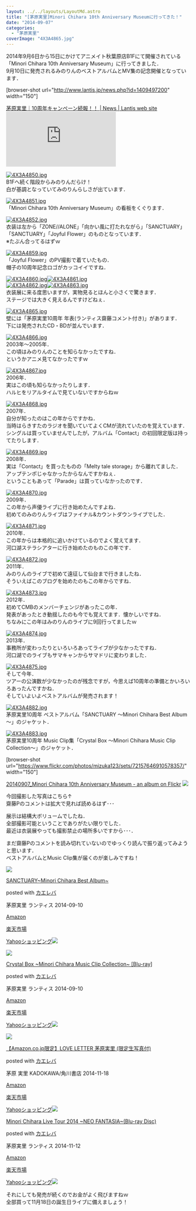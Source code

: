 ```yaml
---
layout: ../../layouts/LayoutMd.astro
title: "[茅原実里]Minori Chihara 10th Anniversary Museumに行ってきた！"
date: "2014-09-07"
categories: 
  - "茅原実里"
coverImage: "4X3A4865.jpg"
---
```


2014年9月6日から15日にかけてアニメイト秋葉原店B1Fにて開催されている「Minori Chihara 10th Anniversary Museum」に行ってきました．  
9月10日に発売されるみのりんのベストアルバムとMV集の記念開催となっています．

\[browser-shot url="http://www.lantis.jp/news.php?id=1409497200" width="150"\]

[茅原実里｜10周年キャンペーン続報！！ | News | Lantis web site](http://www.lantis.jp/news.php?id=1409497200) [![](http://b.hatena.ne.jp/entry/image/http://www.lantis.jp/news.php?id=1409497200)](http://b.hatena.ne.jp/entry/http://www.lantis.jp/news.php?id=1409497200)

[![4X3A4850.jpg](/wp/images/14978559158_458ef149fc_b.jpg)](https://www.flickr.com/photos/67522130@N08/14978559158/ "4X3A4850.jpg")  
B1Fへ続く階段からみのりんだらけ！  
白が基調となっていてみのりんらしさが出ています．

[![4X3A4851.jpg](/wp/images/15165144245_cda284275f_b.jpg)](https://www.flickr.com/photos/67522130@N08/15165144245/ "4X3A4851.jpg")  
「Minori Chihara 10th Anniversary Museum」の看板をくぐります．

[![4X3A4852.jpg](/wp/images/15142104836_a7fb8eff6f_b.jpg)](https://www.flickr.com/photos/67522130@N08/15142104836/ "4X3A4852.jpg")  
衣装は左から「ZONE//ALONE」「向かい風に打たれながら」「SANCTUARY」「SANCTUARY」「Joyful Flower」のものとなっています．  
※たぶん合ってるはずｗ

[![4X3A4859.jpg](/wp/images/15162155051_5ebf719e78_b.jpg)](https://www.flickr.com/photos/67522130@N08/15162155051/ "4X3A4859.jpg")  
「Joyful Flower」のPV撮影で着ていたもの．  
帽子の10周年記念ロゴがカッコイイですね．

[![4X3A4860.jpg](/wp/images/14978413769_03c263738d_b.jpg)](https://www.flickr.com/photos/67522130@N08/14978413769/ "4X3A4860.jpg")[![4X3A4861.jpg](/wp/images/15162158371_62843fb999_b.jpg)](https://www.flickr.com/photos/67522130@N08/15162158371/ "4X3A4861.jpg")  
[![4X3A4862.jpg](/wp/images/14978486660_06ebbf957f_b.jpg)](https://www.flickr.com/photos/67522130@N08/14978486660/ "4X3A4862.jpg")[![4X3A4863.jpg](/wp/images/15165152425_b334cd8c0f_b.jpg)](https://www.flickr.com/photos/67522130@N08/15165152425/ "4X3A4863.jpg")  
衣装展に来る度思いますが，実物見るとほんと小さくで驚きます．  
ステージでは大きく見えるんですけどねぇ．

[![4X3A4865.jpg](/wp/images/14978489770_de5b38d2d6_b.jpg)](https://www.flickr.com/photos/67522130@N08/14978489770/ "4X3A4865.jpg")  
壁には「茅原実里10周年 年表(ランティス齋藤コメント付き)」があります．  
下には発売されたCD・BDが並んでいます．

[![4X3A4866.jpg](/wp/images/15165155615_8b8624c1c3_b.jpg)](https://www.flickr.com/photos/67522130@N08/15165155615/ "4X3A4866.jpg")  
2003年～2005年．  
この頃はみのりんのことを知らなかったですね．  
というかアニメ見てなかったですｗ

[![4X3A4867.jpg](/wp/images/15142116796_d5d87e7089_b.jpg)](https://www.flickr.com/photos/67522130@N08/15142116796/ "4X3A4867.jpg")  
2006年．  
実はこの頃も知らなかったりします．  
ハルヒをリアルタイムで見ていないですからねｗ

[![4X3A4868.jpg](/wp/images/14978424219_2aafb84704_b.jpg)](https://www.flickr.com/photos/67522130@N08/14978424219/ "4X3A4868.jpg")  
2007年．  
自分が知ったのはこの年からですかね．  
当時はらきすたのラジオを聞いていてよくCMが流れていたのを覚えています．  
シングルは買っていませんでしたが，アルバム「Contact」の初回限定版は持ってたりします．

[![4X3A4869.jpg](/wp/images/14978577158_7486cc39d2_b.jpg)](https://www.flickr.com/photos/67522130@N08/14978577158/ "4X3A4869.jpg")  
2008年．  
実は「Contact」を買ったものの「Melty tale storage」から離れてました．  
アップテンポじゃなかったからなんですかねぇ．  
ということもあって「Parade」は買っていなかったのです．

[![4X3A4870.jpg](/wp/images/14978578698_cfc6381ca9_b.jpg)](https://www.flickr.com/photos/67522130@N08/14978578698/ "4X3A4870.jpg")  
2009年．  
この年から声優ライブに行き始めたんですよね．  
初めてのみのりんライブはファイナル&カウントダウンライブでした．

[![4X3A4871.jpg](/wp/images/14978580738_6d569f5bb4_b.jpg)](https://www.flickr.com/photos/67522130@N08/14978580738/ "4X3A4871.jpg")  
2010年．  
この年からは本格的に追いかけているのでよく覚えてます．  
河口湖ステラシアターに行き始めたのものこの年です．

[![4X3A4872.jpg](/wp/images/15165166085_2e97897d41_b.jpg)](https://www.flickr.com/photos/67522130@N08/15165166085/ "4X3A4872.jpg")  
2011年．  
みのりんのライブで初めて遠征して仙台まで行きましたね．  
そういえばこのブログを始めたのもこの年からですね．

[![4X3A4873.jpg](/wp/images/15164773862_256fb36502_b.jpg)](https://www.flickr.com/photos/67522130@N08/15164773862/ "4X3A4873.jpg")  
2012年．  
初めてCMBのメンバーチェンジがあったこの年．  
発表があったとき動揺したのも今でも覚えてます．懐かしいですね．  
ちなみにこの年はみのりんのライブに9回行ってましたｗ

[![4X3A4874.jpg](/wp/images/15164776062_3c1776c642_b.jpg)](https://www.flickr.com/photos/67522130@N08/15164776062/ "4X3A4874.jpg")  
2013年．  
事務所が変わったりといろいろあってライブが少なかったですね．  
河口湖でのライブもサマキャンからサマドリに変わりました．

[![4X3A4875.jpg](/wp/images/14978588687_201c787442_b.jpg)](https://www.flickr.com/photos/67522130@N08/14978588687/ "4X3A4875.jpg")  
そして今年．  
ツアーの公演数が少なかったのが残念ですが，今思えば10周年の準備とかいろいろあったんですかね．  
そしていよいよベストアルバムが発売されます！

[![4X3A4882.jpg](/wp/images/14978441589_45ce6bacf2_b.jpg)](https://www.flickr.com/photos/67522130@N08/14978441589/ "4X3A4882.jpg")  
茅原実里10周年 ベストアルバム「SANCTUARY ～Minori Chihara Best Album～」のジャケット．

[![4X3A4883.jpg](/wp/images/15162185901_c1b5347295_b.jpg)](https://www.flickr.com/photos/67522130@N08/15162185901/ "4X3A4883.jpg")  
茅原実里10周年 Music Clip集「Crystal Box ～Minori Chihara Music Clip Collection～」のジャケット．

\[browser-shot url="https://www.flickr.com/photos/mizuka123/sets/72157646910578357/" width="150"\]

[20140907\_Minori Chihara 10th Anniversary Museum - an album on Flickr](https://www.flickr.com/photos/mizuka123/sets/72157646910578357/) [![](http://b.hatena.ne.jp/entry/image/https://www.flickr.com/photos/mizuka123/sets/72157646910578357/)](http://b.hatena.ne.jp/entry/https://www.flickr.com/photos/mizuka123/sets/72157646910578357/)

今回撮影した写真はこちら↑  
齋藤Pのコメントは拡大で見れば読めるはず･･･

展示は結構大ボリュームでしたね．  
全部撮影可能ということでありがたい限りでした．  
最近は衣装展やっても撮影禁止の場所多いですから･･･．

まだ齋藤Pのコメントを読み切れていないのでゆっくり読んで振り返ってみようと思います．  
ベストアルバムとMusic Clip集が届くのが楽しみですね！

[![](/wp/images/51rBSrd61WL._SL160_.jpg)](https://www.amazon.co.jp/exec/obidos/ASIN/B00KDPP49Y/mizuka123-22/ref=nosim/)

[SANCTUARY~Minori Chihara Best Album~](https://www.amazon.co.jp/exec/obidos/ASIN/B00KDPP49Y/mizuka123-22/ref=nosim/)

posted with [カエレバ](http://kaereba.com)

茅原実里 ランティス 2014-09-10

[Amazon](http://www.amazon.co.jp/gp/search?keywords=SANCTUARY~Minori%20Chihara%20Best%20Album~&__mk_ja_JP=%83J%83%5E%83J%83i&tag=mizuka123-22 "アマゾン")

[楽天市場](http://hb.afl.rakuten.co.jp/hgc/032b53ee.4b34c5ee.0f4a541e.f440145e/?pc=http%3A%2F%2Fsearch.rakuten.co.jp%2Fsearch%2Fmall%2FSANCTUARY~Minori%2520Chihara%2520Best%2520Album~%2F-%2Ff.1-p.1-s.1-sf.0-st.A-v.2%3Fx%3D0%26scid%3Daf_ich_link_urltxt%26m%3Dhttp%3A%2F%2Fm.rakuten.co.jp%2F "楽天市場")

[Yahooショッピング![](//ad.jp.ap.valuecommerce.com/servlet/gifbanner?sid=3066752&pid=881990642)](//ck.jp.ap.valuecommerce.com/servlet/referral?sid=3066752&pid=881990642&vc_url=http%3A%2F%2Fshopping.search.yahoo.co.jp%2Fsearch%3FuIv%3Don%26ei%3DUTF-8%26tab_ex%3Dcommerce%26slider%3D0%26va%3DSANCTUARY~Minori%2520Chihara%2520Best%2520Album~ "Yahooショッピング")

[![](/wp/images/51CsRahXdIL._SL160_.jpg)](https://www.amazon.co.jp/exec/obidos/ASIN/B00KDPP4Q2/mizuka123-22/ref=nosim/)

[Crystal Box ~Minori Chihara Music Clip Collection~ \[Blu-ray\]](https://www.amazon.co.jp/exec/obidos/ASIN/B00KDPP4Q2/mizuka123-22/ref=nosim/)

posted with [カエレバ](http://kaereba.com)

茅原実里 ランティス 2014-09-10

[Amazon](http://www.amazon.co.jp/gp/search?keywords=Crystal%20Box%20~Minori%20Chihara%20Music%20Clip%20Collection~%20%5BBlu-ray%5D&__mk_ja_JP=%83J%83%5E%83J%83i&tag=mizuka123-22 "アマゾン")

[楽天市場](http://hb.afl.rakuten.co.jp/hgc/032b53ee.4b34c5ee.0f4a541e.f440145e/?pc=http%3A%2F%2Fsearch.rakuten.co.jp%2Fsearch%2Fmall%2FCrystal%2520Box%2520~Minori%2520Chihara%2520Music%2520Clip%2520Collection~%2520%255BBlu-ray%255D%2F-%2Ff.1-p.1-s.1-sf.0-st.A-v.2%3Fx%3D0%26scid%3Daf_ich_link_urltxt%26m%3Dhttp%3A%2F%2Fm.rakuten.co.jp%2F "楽天市場")

[Yahooショッピング![](//ad.jp.ap.valuecommerce.com/servlet/gifbanner?sid=3066752&pid=881990642)](//ck.jp.ap.valuecommerce.com/servlet/referral?sid=3066752&pid=881990642&vc_url=http%3A%2F%2Fshopping.search.yahoo.co.jp%2Fsearch%3FuIv%3Don%26ei%3DUTF-8%26tab_ex%3Dcommerce%26slider%3D0%26va%3DCrystal%2520Box%2520~Minori%2520Chihara%2520Music%2520Clip%2520Collection~%2520%255BBlu-ray%255D "Yahooショッピング")

[![](/wp/images/41tg5WjoWcL._SL160_.jpg)](https://www.amazon.co.jp/exec/obidos/ASIN/4041020964/mizuka123-22/ref=nosim/)

[【Amazon.co.jp限定】LOVE LETTER 茅原実里 (限定生写真付)](https://www.amazon.co.jp/exec/obidos/ASIN/4041020964/mizuka123-22/ref=nosim/)

posted with [カエレバ](http://kaereba.com)

茅原 実里 KADOKAWA/角川書店 2014-11-18

[Amazon](http://www.amazon.co.jp/gp/search?keywords=%81yAmazon.co.jp%8C%C0%92%E8%81zLOVE%20LETTER%20%8A%9D%8C%B4%8E%C0%97%A2%20%28%8C%C0%92%E8%90%B6%8E%CA%90%5E%95t%29&__mk_ja_JP=%83J%83%5E%83J%83i&tag=mizuka123-22 "アマゾン")

[楽天市場](http://hb.afl.rakuten.co.jp/hgc/032b53ee.4b34c5ee.0f4a541e.f440145e/?pc=http%3A%2F%2Fsearch.rakuten.co.jp%2Fsearch%2Fmall%2F%25E3%2580%2590Amazon.co.jp%25E9%2599%2590%25E5%25AE%259A%25E3%2580%2591LOVE%2520LETTER%2520%25E8%258C%2585%25E5%258E%259F%25E5%25AE%259F%25E9%2587%258C%2520%2528%25E9%2599%2590%25E5%25AE%259A%25E7%2594%259F%25E5%2586%2599%25E7%259C%259F%25E4%25BB%2598%2529%2F-%2Ff.1-p.1-s.1-sf.0-st.A-v.2%3Fx%3D0%26scid%3Daf_ich_link_urltxt%26m%3Dhttp%3A%2F%2Fm.rakuten.co.jp%2F "楽天市場")

[Yahooショッピング![](//ad.jp.ap.valuecommerce.com/servlet/gifbanner?sid=3066752&pid=881990642)](//ck.jp.ap.valuecommerce.com/servlet/referral?sid=3066752&pid=881990642&vc_url=http%3A%2F%2Fshopping.search.yahoo.co.jp%2Fsearch%3FuIv%3Don%26ei%3DUTF-8%26tab_ex%3Dcommerce%26slider%3D0%26va%3D%25E3%2580%2590Amazon.co.jp%25E9%2599%2590%25E5%25AE%259A%25E3%2580%2591LOVE%2520LETTER%2520%25E8%258C%2585%25E5%258E%259F%25E5%25AE%259F%25E9%2587%258C%2520%2528%25E9%2599%2590%25E5%25AE%259A%25E7%2594%259F%25E5%2586%2599%25E7%259C%259F%25E4%25BB%2598%2529 "Yahooショッピング")

[](https://www.amazon.co.jp/exec/obidos/ASIN/B00MDTK5N8/mizuka123-22/ref=nosim/)

[Minori Chihara Live Tour 2014 ~NEO FANTASIA~(Blu-ray Disc)](https://www.amazon.co.jp/exec/obidos/ASIN/B00MDTK5N8/mizuka123-22/ref=nosim/)

posted with [カエレバ](http://kaereba.com)

茅原実里 ランティス 2014-11-12

[Amazon](http://www.amazon.co.jp/gp/search?keywords=Minori%20Chihara%20Live%20Tour%202014%20~NEO%20FANTASIA~%28Blu-ray%20Disc%29&__mk_ja_JP=%83J%83%5E%83J%83i&tag=mizuka123-22 "アマゾン")

[楽天市場](http://hb.afl.rakuten.co.jp/hgc/032b53ee.4b34c5ee.0f4a541e.f440145e/?pc=http%3A%2F%2Fsearch.rakuten.co.jp%2Fsearch%2Fmall%2FMinori%2520Chihara%2520Live%2520Tour%25202014%2520~NEO%2520FANTASIA~%2528Blu-ray%2520Disc%2529%2F-%2Ff.1-p.1-s.1-sf.0-st.A-v.2%3Fx%3D0%26scid%3Daf_ich_link_urltxt%26m%3Dhttp%3A%2F%2Fm.rakuten.co.jp%2F "楽天市場")

[Yahooショッピング![](//ad.jp.ap.valuecommerce.com/servlet/gifbanner?sid=3066752&pid=881990642)](//ck.jp.ap.valuecommerce.com/servlet/referral?sid=3066752&pid=881990642&vc_url=http%3A%2F%2Fshopping.search.yahoo.co.jp%2Fsearch%3FuIv%3Don%26ei%3DUTF-8%26tab_ex%3Dcommerce%26slider%3D0%26va%3DMinori%2520Chihara%2520Live%2520Tour%25202014%2520~NEO%2520FANTASIA~%2528Blu-ray%2520Disc%2529 "Yahooショッピング")

それにしても発売が続くのでお金がよく飛びますねｗ  
全部買って11月18日の誕生日ライブに備えましょう！
